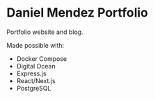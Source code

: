 # Daniel Mendez Portfolio

Portfolio website and blog.

Made possible with:
- Docker Compose
- Digital Ocean
- Express.js
- React/Next.js
- PostgreSQL


